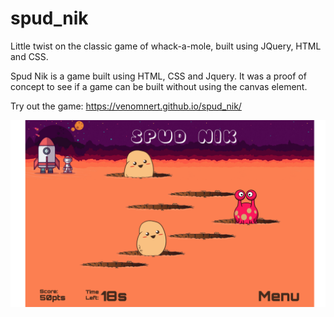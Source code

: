 # spud_nik
Little twist on the classic game of whack-a-mole, built using JQuery, HTML and CSS.

Spud Nik is a game built using HTML, CSS and Jquery. It was a proof of concept to see if a game can be built without using
the canvas element.

Try out the game: https://venomnert.github.io/spud_nik/

![Spud Nik](https://raw.githubusercontent.com/venomnert/spud_nik/nert/screenshot.png)
